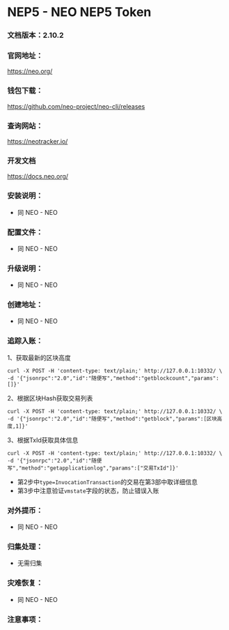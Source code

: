 # NEP5 - NEO NEP5 Token

### 文档版本：2.10.2

### 官网地址：
https://neo.org/

### 钱包下载：
https://github.com/neo-project/neo-cli/releases

### 查询网站：
https://neotracker.io/

### 开发文档
https://docs.neo.org/

### 安装说明：
* 同 NEO - NEO

### 配置文件：
* 同 NEO - NEO

### 升级说明：
* 同 NEO - NEO

### 创建地址：
* 同 NEO - NEO

### 追踪入账：
1、获取最新的区块高度
```
curl -X POST -H 'content-type: text/plain;' http://127.0.0.1:10332/ \
-d '{"jsonrpc":"2.0","id":"随便写","method":"getblockcount","params":[]}'  
```
2、根据区块Hash获取交易列表
```
curl -X POST -H 'content-type: text/plain;' http://127.0.0.1:10332/ \
-d '{"jsonrpc":"2.0","id":"随便写","method":"getblock","params":[区块高度,1]}'  
```
3、根据TxId获取具体信息
```
curl -X POST -H 'content-type: text/plain;' http://127.0.0.1:10332/ \
-d '{"jsonrpc":"2.0","id":"随便写","method":"getapplicationlog","params":["交易TxId"]}'  
```
* 第2步中`type=InvocationTransaction`的交易在第3部中取详细信息
* 第3步中注意验证`vmstate`字段的状态，防止错误入账

### 对外提币：
* 同 NEO - NEO

### 归集处理：
* 无需归集

### 灾难恢复：
* 同 NEO - NEO

### 注意事项：
